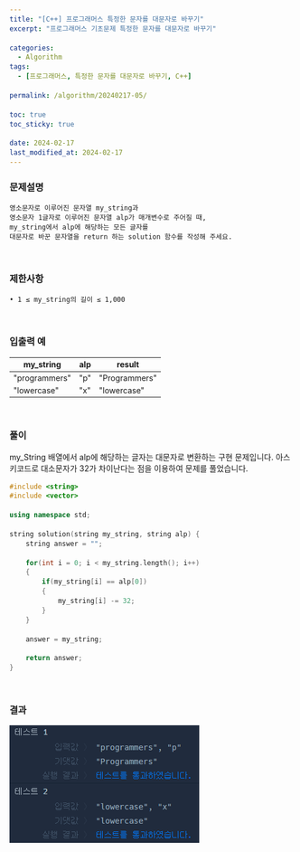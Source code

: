 ```yaml
---
title: "[C++] 프로그래머스 특정한 문자를 대문자로 바꾸기"
excerpt: "프로그래머스 기초문제 특정한 문자를 대문자로 바꾸기"

categories:
  - Algorithm
tags:
  - [프로그래머스, 특정한 문자를 대문자로 바꾸기, C++]

permalink: /algorithm/20240217-05/

toc: true
toc_sticky: true

date: 2024-02-17
last_modified_at: 2024-02-17
---
```


### 문제설명

    영소문자로 이루어진 문자열 my_string과
    영소문자 1글자로 이루어진 문자열 alp가 매개변수로 주어질 때,
    my_string에서 alp에 해당하는 모든 글자를
    대문자로 바꾼 문자열을 return 하는 solution 함수를 작성해 주세요.

<br/>

### 제한사항

    • 1 ≤ my_string의 길이 ≤ 1,000

<br/>

### 입출력 예

|my_string|alp|result|
|---|---|---|
|"programmers"|"p"|"Programmers"|
|"lowercase"|"x"|"lowercase"|

<br/>

### 풀이

my_String 배열에서 alp에 해당하는 글자는 대문자로 변환하는 구현 문제입니다. 아스키코드로 대소문자가 32가 차이난다는 점을 이용하여 문제를 풀었습니다.

```cpp
#include <string>
#include <vector>

using namespace std;

string solution(string my_string, string alp) {
    string answer = "";
    
    for(int i = 0; i < my_string.length(); i++)
    {
        if(my_string[i] == alp[0])
        {
            my_string[i] -= 32;
        }
    }
    
    answer = my_string;
    
    return answer;
}
```

<br/>

### 결과
![코드 실행결과](/assets/images/posts_img/20240217-05/001.png "코드 실행결과")

<script async src="https://pagead2.googlesyndication.com/pagead/js/adsbygoogle.js?client=ca-pub-9590884639502637"
     crossorigin="anonymous"></script>
<!-- devlogbase_01 -->
<ins class="adsbygoogle"
     style="display:block"
     data-ad-client="ca-pub-9590884639502637"
     data-ad-slot="4742297382"
     data-ad-format="auto"
     data-full-width-responsive="true"></ins>
<script>
     (adsbygoogle = window.adsbygoogle || []).push({});
</script>

